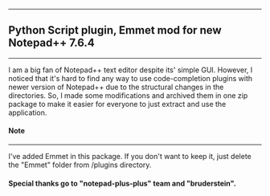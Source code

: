 ***********************************************************************************
## Python Script plugin, Emmet mod for new Notepad++ 7.6.4
***********************************************************************************

I am a big fan of Notepad++ text editor despite its' simple GUI. However, I noticed that it's hard to find any way to use code-completion plugins with newer version of Notepad++ due to the structural changes in the directories. So, I made some modifications and archived them in one zip package to make it easier for everyone to just extract and use the application.

#### Note
***********************************************************************************
I've added Emmet in this package. If you don't want to keep it, just delete the "Emmet" folder from /plugins directory.


#### Special thanks go to "notepad-plus-plus" team and "bruderstein". 
